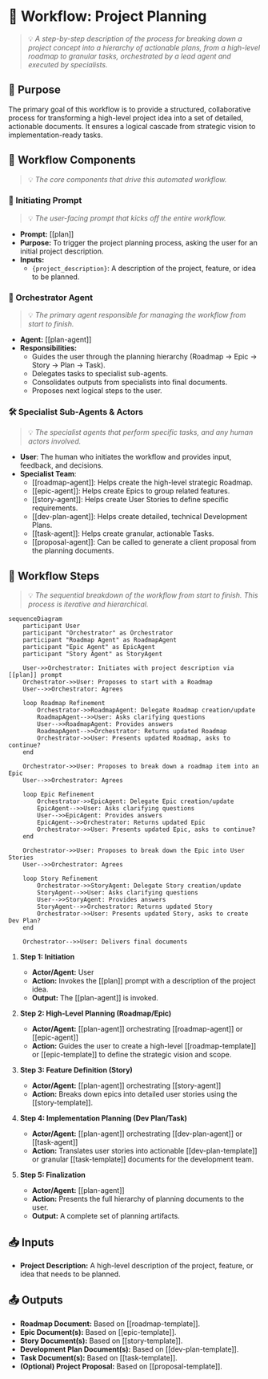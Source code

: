 # 🌊 Workflow: Project Planning
> 💡 *A step-by-step description of the process for breaking down a project concept into a hierarchy of actionable plans, from a high-level roadmap to granular tasks, orchestrated by a lead agent and executed by specialists.*

## 🎯 Purpose
The primary goal of this workflow is to provide a structured, collaborative process for transforming a high-level project idea into a set of detailed, actionable documents. It ensures a logical cascade from strategic vision to implementation-ready tasks.

## 🚀 Workflow Components
> 💡 *The core components that drive this automated workflow.*

### 🏁 Initiating Prompt
> 💡 *The user-facing prompt that kicks off the entire workflow.*

- **Prompt:** [[plan]]
- **Purpose:** To trigger the project planning process, asking the user for an initial project description.
- **Inputs:**
    - `{project_description}`: A description of the project, feature, or idea to be planned.

### 🤖 Orchestrator Agent
> 💡 *The primary agent responsible for managing the workflow from start to finish.*

- **Agent:** [[plan-agent]]
- **Responsibilities:**
    - Guides the user through the planning hierarchy (Roadmap -> Epic -> Story -> Plan -> Task).
    - Delegates tasks to specialist sub-agents.
    - Consolidates outputs from specialists into final documents.
    - Proposes next logical steps to the user.

### 🛠️ Specialist Sub-Agents & Actors
> 💡 *The specialist agents that perform specific tasks, and any human actors involved.*

- **User**: The human who initiates the workflow and provides input, feedback, and decisions.
- **Specialist Team**:
    - [[roadmap-agent]]: Helps create the high-level strategic Roadmap.
    - [[epic-agent]]: Helps create Epics to group related features.
    - [[story-agent]]: Helps create User Stories to define specific requirements.
    - [[dev-plan-agent]]: Helps create detailed, technical Development Plans.
    - [[task-agent]]: Helps create granular, actionable Tasks.
    - [[proposal-agent]]: Can be called to generate a client proposal from the planning documents.

## 🔄 Workflow Steps
> 💡 *The sequential breakdown of the workflow from start to finish. This process is iterative and hierarchical.*

```mermaid
sequenceDiagram
    participant User
    participant "Orchestrator" as Orchestrator
    participant "Roadmap Agent" as RoadmapAgent
    participant "Epic Agent" as EpicAgent
    participant "Story Agent" as StoryAgent

    User->>Orchestrator: Initiates with project description via [[plan]] prompt
    Orchestrator->>User: Proposes to start with a Roadmap
    User-->>Orchestrator: Agrees
    
    loop Roadmap Refinement
        Orchestrator->>RoadmapAgent: Delegate Roadmap creation/update
        RoadmapAgent-->>User: Asks clarifying questions
        User-->>RoadmapAgent: Provides answers
        RoadmapAgent-->>Orchestrator: Returns updated Roadmap
        Orchestrator->>User: Presents updated Roadmap, asks to continue?
    end

    Orchestrator->>User: Proposes to break down a roadmap item into an Epic
    User-->>Orchestrator: Agrees
    
    loop Epic Refinement
        Orchestrator->>EpicAgent: Delegate Epic creation/update
        EpicAgent-->>User: Asks clarifying questions
        User-->>EpicAgent: Provides answers
        EpicAgent-->>Orchestrator: Returns updated Epic
        Orchestrator->>User: Presents updated Epic, asks to continue?
    end
    
    Orchestrator->>User: Proposes to break down the Epic into User Stories
    User-->>Orchestrator: Agrees

    loop Story Refinement
        Orchestrator->>StoryAgent: Delegate Story creation/update
        StoryAgent-->>User: Asks clarifying questions
        User-->>StoryAgent: Provides answers
        StoryAgent-->>Orchestrator: Returns updated Story
        Orchestrator->>User: Presents updated Story, asks to create Dev Plan?
    end

    Orchestrator-->>User: Delivers final documents
```

1.  **Step 1: Initiation**
    - **Actor/Agent:** User
    - **Action:** Invokes the [[plan]] prompt with a description of the project idea.
    - **Output:** The [[plan-agent]] is invoked.

2.  **Step 2: High-Level Planning (Roadmap/Epic)**
    - **Actor/Agent:** [[plan-agent]] orchestrating [[roadmap-agent]] or [[epic-agent]]
    - **Action:** Guides the user to create a high-level [[roadmap-template]] or [[epic-template]] to define the strategic vision and scope.

3.  **Step 3: Feature Definition (Story)**
    - **Actor/Agent:** [[plan-agent]] orchestrating [[story-agent]]
    - **Action:** Breaks down epics into detailed user stories using the [[story-template]].

4.  **Step 4: Implementation Planning (Dev Plan/Task)**
    - **Actor/Agent:** [[plan-agent]] orchestrating [[dev-plan-agent]] or [[task-agent]]
    - **Action:** Translates user stories into actionable [[dev-plan-template]] or granular [[task-template]] documents for the development team.

5.  **Step 5: Finalization**
    - **Actor/Agent:** [[plan-agent]]
    - **Action:** Presents the full hierarchy of planning documents to the user.
    - **Output:** A complete set of planning artifacts.

## 📥 Inputs
- **Project Description:** A high-level description of the project, feature, or idea that needs to be planned.

## 📤 Outputs
- **Roadmap Document:** Based on [[roadmap-template]].
- **Epic Document(s):** Based on [[epic-template]].
- **Story Document(s):** Based on [[story-template]].
- **Development Plan Document(s):** Based on [[dev-plan-template]].
- **Task Document(s):** Based on [[task-template]].
- **(Optional) Project Proposal:** Based on [[proposal-template]].